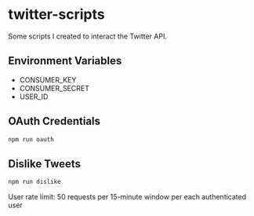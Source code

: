 # twitter-scripts

Some scripts I created to interact the Twitter API.

## Environment Variables

- CONSUMER_KEY
- CONSUMER_SECRET
- USER_ID

## OAuth Credentials

```bash
npm run oauth
```

## Dislike Tweets

```bash
npm run dislike
```

User rate limit: 50 requests per 15-minute window per each authenticated user